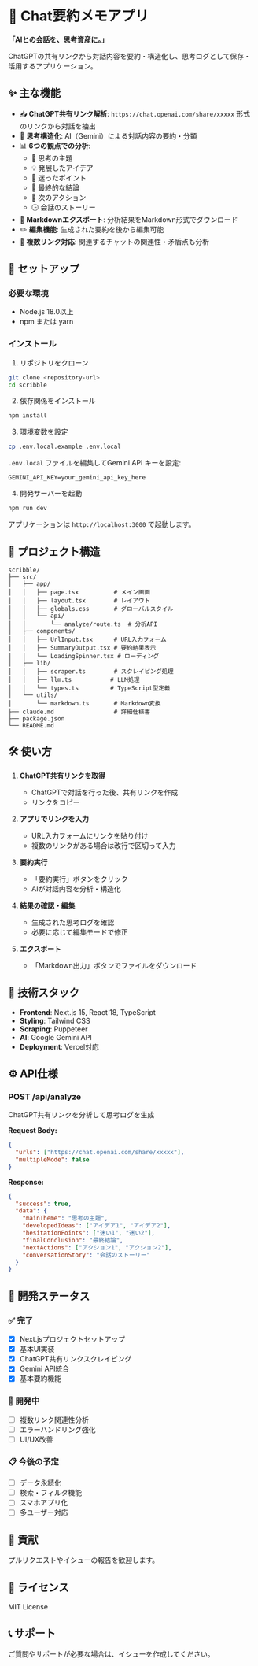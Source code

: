 # 🧠 Chat要約メモアプリ

**「AIとの会話を、思考資産に。」**

ChatGPTの共有リンクから対話内容を要約・構造化し、思考ログとして保存・活用するアプリケーション。

## ✨ 主な機能

- 📥 **ChatGPT共有リンク解析**: `https://chat.openai.com/share/xxxxx` 形式のリンクから対話を抽出
- 🧠 **思考構造化**: AI（Gemini）による対話内容の要約・分類
- 📊 **6つの観点での分析**:
  - 🧠 思考の主題
  - 💡 発展したアイデア
  - 🔀 迷ったポイント
  - 🎯 最終的な結論
  - 🔁 次のアクション
  - 🕒 会話のストーリー
- 📝 **Markdownエクスポート**: 分析結果をMarkdown形式でダウンロード
- ✏️ **編集機能**: 生成された要約を後から編集可能
- 🔗 **複数リンク対応**: 関連するチャットの関連性・矛盾点も分析

## 🚀 セットアップ

### 必要な環境
- Node.js 18.0以上
- npm または yarn

### インストール

1. リポジトリをクローン
```bash
git clone <repository-url>
cd scribble
```

2. 依存関係をインストール
```bash
npm install
```

3. 環境変数を設定
```bash
cp .env.local.example .env.local
```

`.env.local` ファイルを編集してGemini API キーを設定:
```env
GEMINI_API_KEY=your_gemini_api_key_here
```

4. 開発サーバーを起動
```bash
npm run dev
```

アプリケーションは `http://localhost:3000` で起動します。

## 📁 プロジェクト構造

```
scribble/
├── src/
│   ├── app/
│   │   ├── page.tsx          # メイン画面
│   │   ├── layout.tsx        # レイアウト
│   │   ├── globals.css       # グローバルスタイル
│   │   └── api/
│   │       └── analyze/route.ts  # 分析API
│   ├── components/
│   │   ├── UrlInput.tsx      # URL入力フォーム
│   │   ├── SummaryOutput.tsx # 要約結果表示
│   │   └── LoadingSpinner.tsx # ローディング
│   ├── lib/
│   │   ├── scraper.ts        # スクレイピング処理
│   │   ├── llm.ts           # LLM処理
│   │   └── types.ts         # TypeScript型定義
│   └── utils/
│       └── markdown.ts       # Markdown変換
├── claude.md                 # 詳細仕様書
├── package.json
└── README.md
```

## 🛠️ 使い方

1. **ChatGPT共有リンクを取得**
   - ChatGPTで対話を行った後、共有リンクを作成
   - リンクをコピー

2. **アプリでリンクを入力**
   - URL入力フォームにリンクを貼り付け
   - 複数のリンクがある場合は改行で区切って入力

3. **要約実行**
   - 「要約実行」ボタンをクリック
   - AIが対話内容を分析・構造化

4. **結果の確認・編集**
   - 生成された思考ログを確認
   - 必要に応じて編集モードで修正

5. **エクスポート**
   - 「Markdown出力」ボタンでファイルをダウンロード

## 🔧 技術スタック

- **Frontend**: Next.js 15, React 18, TypeScript
- **Styling**: Tailwind CSS
- **Scraping**: Puppeteer
- **AI**: Google Gemini API
- **Deployment**: Vercel対応

## ⚙️ API仕様

### POST /api/analyze

ChatGPT共有リンクを分析して思考ログを生成

**Request Body:**
```json
{
  "urls": ["https://chat.openai.com/share/xxxxx"],
  "multipleMode": false
}
```

**Response:**
```json
{
  "success": true,
  "data": {
    "mainTheme": "思考の主題",
    "developedIdeas": ["アイデア1", "アイデア2"],
    "hesitationPoints": ["迷い1", "迷い2"],
    "finalConclusion": "最終結論",
    "nextActions": ["アクション1", "アクション2"],
    "conversationStory": "会話のストーリー"
  }
}
```

## 🚧 開発ステータス

### ✅ 完了
- [x] Next.jsプロジェクトセットアップ
- [x] 基本UI実装
- [x] ChatGPT共有リンクスクレイピング
- [x] Gemini API統合
- [x] 基本要約機能

### 🔄 開発中
- [ ] 複数リンク関連性分析
- [ ] エラーハンドリング強化
- [ ] UI/UX改善

### 📋 今後の予定
- [ ] データ永続化
- [ ] 検索・フィルタ機能
- [ ] スマホアプリ化
- [ ] 多ユーザー対応

## 🤝 貢献

プルリクエストやイシューの報告を歓迎します。

## 📄 ライセンス

MIT License

## 📞 サポート

ご質問やサポートが必要な場合は、イシューを作成してください。